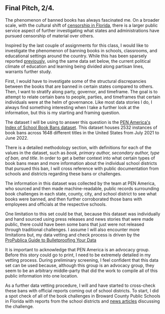 ## Final Pitch, 2/4.   

The phenomenon of banned books has always fascinated me. On a broader scale, with the cultural shift of [censorship in Florida](https://www.nytimes.com/2023/02/01/us/college-board-advanced-placement-african-american-studies.html), there is a larger public service aspect of further investigating what states and administrations have pursued censorship of material over others.

Inspired by the last couple of assignments for this class, I would like to investigate the phenomenon of banning books in schools, classrooms, and educational settings around the country. While this has been sparsely reported [previously](https://www.cbsnews.com/pictures/the-50-most-banned-books-in-america/2/), using the same data set below, the current political climate of education and learning being divided along partisan lines, warrants further study.

First, I would have to investigate some of the structural discrepancies between the books that are banned in certain states compared to others. Then, I want to stratify along party, governor, and timeframe. The goal is to attempt to relate certain bans to people, parties, and timeframes that certain individuals were at the helm of governance. Like most data stories I do, I always find something interesting when I take a further look at the information, but this is my starting and framing question.

The dataset I will be using to answer this question is the [PEN America's Index of School Book Bans dataset](https://pen.org/report/banned-usa-growing-movement-to-censor-books-in-schools/#:~:text=Banned%20Book%20Data%20Snapshot,affecting%201%2C648%20unique%20book%20titles.).
This dataset houses 2532 instances of book bans across 1648 different titles in the United States from July 2021 to June 2022. 

There is a detailed methodology section, with definitions for each of the values in the dataset, such as *book, primary author, secondary author, type of ban, and title*. In order to get a better context into what certain types of book bans mean and more information about the individual school districts that pursued this ban, I will cross reference with public documentation from schools and districts regarding these bans or challenges.

The information in this dataset was collected by the team at PEN America, who sourced and then made machine-readable, public records surrounding book challenges in each state, county, city, and school district to see what books were banned, and then further corroborated those bans with employees and officials at the respective schools. 

One limitation to this set could be that, because this dataset was individually and hand sourced using press releases and news stories that were made public, there could have been some bans that just were not released through traditional challenges. I assume I will also encounter more limitations but, my data vetting and check process is driven by the [ProPublica Guide to Bulletproofing Your Data](https://www.sun-sentinel.com/news/education/fl-ne-broward-schools-book-bans-20221103-rkypgfhjpzemdepfaimaxs2rmm-story.html)

It is important to acknowledge that PEN America is an advocacy group. Before this story could go to print, I need to be extremely detailed in my vetting process. During preliminary screening, I feel confident that this data set can be used because, although this group is an advocacy group, they seem to be an arbitrary middle-party that did the work to compile all of this public information into one location.


As a further data vetting procedure, I will and have started to cross-check these bans with official reports coming out of school districts. To start, I did a spot check of all of the book challenges in Broward County Public Schools in Florida with reports from the school districts and [news articles](https://www.sun-sentinel.com/news/education/fl-ne-broward-schools-book-bans-20221103-rkypgfhjpzemdepfaimaxs2rmm-story.html) discussing the challenge.










